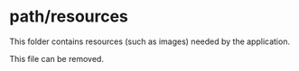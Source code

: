 # path/resources

This folder contains resources (such as images) needed by the application. 

This file can be removed.
